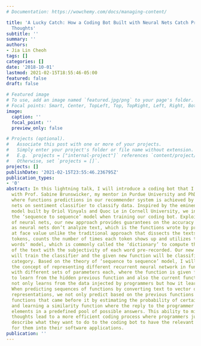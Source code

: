 ```yaml
---
# Documentation: https://wowchemy.com/docs/managing-content/

title: 'A Lucky Catch: How a Coding Bot Built with Neural Nets Catch Programmers’
  Thoughts'
subtitle: ''
summary: ''
authors:
- Jia Lin Cheoh
tags: []
categories: []
date: '2018-10-01'
lastmod: 2021-02-15T18:55:46-05:00
featured: false
draft: false

# Featured image
# To use, add an image named `featured.jpg/png` to your page's folder.
# Focal points: Smart, Center, TopLeft, Top, TopRight, Left, Right, BottomLeft, Bottom, BottomRight.
image:
  caption: ''
  focal_point: ''
  preview_only: false

# Projects (optional).
#   Associate this post with one or more of your projects.
#   Simply enter your project's folder or file name without extension.
#   E.g. `projects = ["internal-project"]` references `content/project/deep-learning/index.md`.
#   Otherwise, set `projects = []`.
projects: []
publishDate: '2021-02-15T23:55:46.236795Z'
publication_types:
- '0'
abstract: In this lightning talk, I will introduce a coding bot that I built together
  with Prof. Sabine Brunswicker, my mentor in Purdue University and PhD advisor to-be,
  where functions predictions in our recommender system is achieved by using neural
  nets on sentiment classifier to classify data. Inspired by the eminent neural conversational
  model built by Oriol Vinyals and Quoc Le in Cornell University, we incorporated
  the ‘sequence to sequence’ model when training our coding bot. Exploiting properties
  of neural nets, our new approach provides guarantees on the accuracy of the results
  as neural nets don’t analyze text, which is the functions wrote by programmers,
  at face value unlike the traditional approach that dissects the texts into smaller
  tokens, counts the number of times each token shows up and utilizes the ‘bag of
  words’ model, which is commonly called the ‘dictionary’ to compute the overall subjectivity
  of the text with the subjectivity of each word pre-recorded. Our new approach, however,
  will train the classifier and the given new function will be classified in a different
  category. Based on the theory of ‘sequence to sequence’ model, I will introduce
  the concept of representing different recurrent neural network in function predictions
  with different sets of parameters each, where the function is given few data points
  to learn from the hidden previous function and also the current function. Our model
  not only learns from the data injected by programmers but how it learns before.
  When predicting sequences of functions by converting text to vector or numerical
  representations, we not only predict based on the previous functions but all the
  functions that came before it by estimating the probability of certain contexts
  and learning a similarity function where the reply to the programmer is one of the
  elements in a predefined pool of possible answers. This ability to mimic programmers’
  thoughts lead to a more efficient coding process where programmers just have to
  describe what they want to do to the coding bot to have the relevant functions inserted
  for them into their software applications.
publication: ''
---
```

